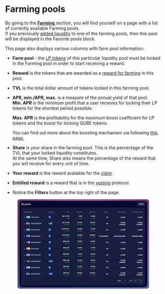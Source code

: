 # Farming pools

By going to the [**Farming** ](../../concepts/yield-farming.md)section, you will find yourself on a page with a list of currently available Farming pools.\
If you previously [added liquidity](../../old-farming/how-to/deposit-farm-tokens.md) to one of the farming pools, then this pool will be displayed in the Favorite pools block.

This page also displays various columns with farm pool information:

* **Farm pool** - the [LP tokens](../../../pools/how-to/add-liquidity.md) of this particular liquidity pool must be locked in the Farming pool in order to start receiving a reward.
* **Reward** is the tokens that are awarded as a [reward for farming](../../concepts/reward-token.md) in this pool.
* **TVL** is the total dollar amount of tokens locked in this farming pool.
*   **APR, min./APR, max.** is a measure of the annual yield of that pool.\
    **Min. APR** is the minimum profit that a user receives for locking their LP tokens for the shortest period possible.

    **Max. APR** is the profitability for the maximum boost coefficient for LP tokens and the boost for locking QUBE tokens.

    You can find out more about the boosting mechanism via following [this page.](../../concepts/boosted-farming.md)
* **Share** is your share in the farming pool. This is the percentage of the TVL that your locked liquidity constitutes.\
  At the same time, Share also means the percentage of the reward that you will receive for every unit of time.
* **Your reward** is the reward available for the [claim](../../old-farming/how-to/claim-reward.md).
* **Entitled reward** is a reward that is in the [vesting](../../concepts/vesting.md) protocol.
* Notice the **Filters** button at the top right of the page.

<figure><img src="../../../../.gitbook/assets/image (195).png" alt=""><figcaption></figcaption></figure>
